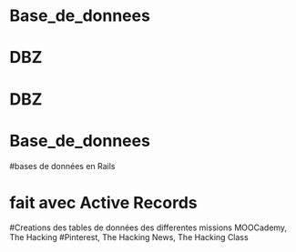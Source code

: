 # Base_de_donnees
# DBZ
# DBZ
# Base_de_donnees

#bases de données en Rails

# fait avec Active Records

#Creations des tables de données des differentes missions MOOCademy, The Hacking #Pinterest, The Hacking News, The Hacking Class



